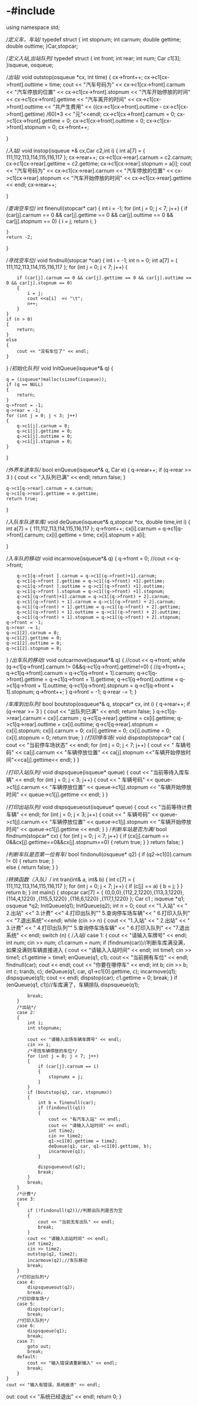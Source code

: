 # -#include<iostream>
using namespace std;

/*定义车，车站*/
typedef struct
{
	int stopnum;
	int carnum;
	double gettime;
	double outtime;
}Car,stopcar;

/*定义入站,出站队列*/
typedef struct
{
	int front;
	int rear;
	int num;
	Car c1[3];
}isqueue, osqueue;

/*出站*/
void outstop(osqueue  *cx, int time)
{
	cx->front++;
	cx->c1[cx->front].outtime = time;
	cout << "汽车号码为" << cx->c1[cx->front].carnum
		<< "汽车停放的位置" << cx->c1[cx->front].stopnum
		<< "汽车开始停放的时间" << cx->c1[cx->front].gettime
		<< "汽车离开的时间" << cx->c1[cx->front].outtime
		<< "共产生费用" << ((cx->c1[cx->front].outtime - cx->c1[cx->front].gettime) /60)*3 << "元"<<endl;
	cx->c1[cx->front].carnum = 0;
	cx->c1[cx->front].gettime = 0;
	cx->c1[cx->front].outtime = 0;
	cx->c1[cx->front].stopnum = 0;
	cx->front++;
	
}

/*入站*/
void instop(isqueue *& cx,Car c2,int i)
{
	int a[7] = { 111,112,113,114,115,116,117 };
	cx->rear++;
	cx->c1[cx->rear].carnum = c2.carnum;
	cx->c1[cx->rear].gettime = c2.gettime;
	cx->c1[cx->rear].stopnum = a[i];
	cout << "汽车号码为" << cx->c1[cx->rear].carnum
		<< "汽车停放的位置" << cx->c1[cx->rear].stopnum
		<< "汽车开始停放的时间" << cx->c1[cx->rear].gettime << endl;
	cx->rear++;

}


/*查询空车位*/
int finenull(stopcar* car)
{
	int i = -1;
	for (int j = 0; j < 7; j++)
	{
		if (car[j].carnum == 0 && car[j].gettime == 0 && car[j].outtime == 0 && car[j].stopnum == 0)
		{
			i = j;
			return i;
		}

	}
	return -2;
}

/*寻找空车位*/
void findnull(stopcar *car)
{
	int i = -1;
	int n = 0;
	int a[7] = { 111,112,113,114,115,116,117 };
	for (int j = 0; j < 7; j++)
	{
		
		if (car[j].carnum == 0 && car[j].gettime == 0 && car[j].outtime == 0 && car[j].stopnum == 0)
		{
			i = j;
			cout <<a[i]  << "\t";
			n++;
		}
	}
	if (n > 0)
	{
		return;
	}
	else
	{
		cout << "没有车位了" << endl;
	}

	
}
/*初始化队列*/
void InitQueue(isqueue*& q)
{
	
	q = (isqueue*)malloc(sizeof(isqueue));
	if (q == NULL)
	{
		return;
	}
	q->front = -1;
	q->rear = -1;
	for (int j = 0; j < 3; j++)
	{
		q->c1[j].carnum = 0;
		q->c1[j].gettime = 0;
		q->c1[j].outtime = 0;
		q->c1[j].stopnum = 0;
	}
}

/*外界车进车队*/
bool enQueue(isqueue*& q, Car e)
{
	q->rear++;
	if (q->rear >= 3 )
	{
		cout << "入队列已满" << endl;
		return false;
	}
	
	q->c1[q->rear].carnum = e.carnum;
	q->c1[q->rear].gettime = e.gettime;
	return true;
}

/*入队车队进车库*/
void deQueue(isqueue*& q,stopcar *cx, double time,int i)
{
	int a[7] = { 111,112,113,114,115,116,117 };
	q->front++;
	cx[i].carnum = q->c1[q->front].carnum;
	cx[i].gettime = time;
	cx[i].stopnum = a[i];
	
}

/*入车队的移动*/
void incarmove(isqueue*& q)
{
	q->front = 0;
	//cout << q->front;
	
		
		q->c1[q->front ].carnum = q->c1[(q->front)+1].carnum;
		q->c1[q->front ].gettime = q->c1[(q->front) +1].gettime;
		q->c1[q->front ].outtime = q->c1[(q->front) +1].outtime;
		q->c1[q->front ].stopnum = q->c1[(q->front) +1].stopnum;
		q->c1[(q->front)+1].carnum = q->c1[(q->front) + 2].carnum;
		q->c1[(q->front) + 1].carnum = q->c1[(q->front) + 2].carnum;
		q->c1[(q->front) + 1].gettime = q->c1[(q->front) + 2].gettime;
		q->c1[(q->front) + 1].outtime = q->c1[(q->front) + 2].outtime;
		q->c1[(q->front) + 1].stopnum = q->c1[(q->front) + 2].stopnum;
	q->front = -1;
	q->rear -= 1;
	q->c1[2].carnum = 0;
	q->c1[2].gettime = 0;
	q->c1[2].outtime = 0;
	q->c1[2].stopnum = 0;
}
/*出车队的移动*/
void outcarmove(isqueue*& q)
{
	//cout << q->front;
	while (q->c1[q->front].carnum != 0&&q->c1[q->front].gettime!=0)
	{
		//q->front++;
		q->c1[q->front].carnum = q->c1[q->front + 1].carnum;
		q->c1[q->front].gettime = q->c1[q->front + 1].gettime;
		q->c1[q->front].outtime = q->c1[q->front + 1].outtime;
		q->c1[q->front].stopnum = q->c1[q->front + 1].stopnum;
		q->front++;
	}
	q->front = -1;
	q->rear -= 1;
}


/*车库到出队列*/
bool boutstop(osqueue*& q, stopcar* cx, int i)
{
	q->rear++;
	if (q->rear >= 3 )
	{
		cout << "出队列已满" << endl;
		return false;
	}
	q->c1[q->rear].carnum = cx[i].carnum ;
	q->c1[q->rear].gettime = cx[i].gettime;
	q->c1[q->rear].outtime = cx[i].outtime;
	q->c1[q->rear].stopnum = cx[i].stopnum;
	cx[i].carnum = 0;
	cx[i].gettime = 0;
	cx[i].outtime = 0;
	cx[i].stopnum = 0;
	return true;
}
/*打印停车场*/
void dispstop(stopcar* ca)
{
	cout << "当前停车场状态" << endl;
	for (int j = 0; j < 7; j++)
	{
		cout << " 车辆号码" << ca[j].carnum << "车辆停放位置" << ca[j].stopnum <<"车辆开始停放时间"<<ca[j].gettime<< endl;
	}
}

/*打印入站队列*/
void dispsqueue(isqueue* queue)
{
	cout << "当前等待入库车辆" << endl;
	for (int j = 0; j < 3; j++)
	{
		cout << " 车辆号码" << queue->c1[j].carnum << "车辆停放位置" << queue->c1[j].stopnum << "车辆开始停放时间" << queue->c1[j].gettime << endl;
	}
}

/*打印出站队列*/
void dispsqueueout(isqueue* queue)
{
	cout << "当前等待计费车辆" << endl;
	for (int j = 0; j < 3; j++)
	{
		cout << " 车辆号码" << queue->c1[j].carnum << "车辆停放位置" << queue->c1[j].stopnum << "车辆开始停放时间" << queue->c1[j].gettime << endl;
	}
}
/*判断车站是否为满*/
bool findnum(stopcar* cx)
{
	for (int j = 0; j < 7; j++)
	{
		if (cx[j].carnum == 0&&cx[j].gettime==0&&cx[j].stopnum==0)
		{
			return true;
		}
	}
	return false;
}

/*判断车队是否第一位有车*/
bool findonull(osqueue* q2)
{
	if (q2->c1[0].carnum != 0)
	{
		return true;
	}	
	else
	{
		return false;
	}
}

/*转换函数（入队）*/
int tran(int& a, int& b)
{
	int c[7] = { 111,112,113,114,115,116,117 };
	for (int j = 0; j < 7; j++)
	{
		if (c[j] == a)
		{
			b = j;
		}
	}
	return b;
}
int main()
{
	stopcar car[7] = { {0,0,0},{112,2,1220},{113,3,1220},{114,4,1220} ,{115,5,1220} ,{116,6,1220} ,{117,1,1220} };
	Car c1 ;
	isqueue *q1;
	osqueue *q2;
	InitQueue(q1);
	InitQueue(q2);
	int n = 0;
	cout << "1.入站" << " 2.出站"  <<" 3.计费" <<" 4.打印出队列"" 5.查询停车场车辆"<< " 6.打印入队列"<< "7.退出系统"<<endl;
	while (cin >> n)
	{
	cout << "1.入站" << " 2.出站" << " 3.计费" << " 4.打印出队列"" 5.查询停车场车辆" << " 6.打印入队列" << "7.退出系统" << endl;
		switch (n)
		{
		/*入站*/
		case 1:
		{
			cout << "请输入车牌号" << endl;
			int num;
			cin >> num;
			c1.carnum = num;
			if (findnum(car))//判断车库满没满，如果没满则车辆直接进入
			{
				cout << "请输入入站时间" << endl;
				int time1;
				cin >> time1;
				c1.gettime = time1;
				enQueue(q1, c1);
				cout << "当前拥有车位" << endl;
				findnull(car);
				cout << endl;
				cout << "你要在哪停车" << endl;
				int b;
				cin >> b;
				int c;
				tran(b, c);
				deQueue(q1, car, q1->c1[0].gettime, c);
				incarmove(q1);
				dispsqueue(q1);
				cout << endl;
				dispstop(car);
				c1.gettime = 0;
				break;
			}
			if (enQueue(q1, c1))//车库满了，车辆排队
				dispsqueue(q1);


			break;
		}
		/*出站*/
		case 2:
		{
			int i;
			int stopnumx;

			cout << "请输入出场车辆车牌号" << endl;
			cin >> i;
			/*寻找车辆停放的车位*/
			for (int j = 0; j < 7; j++)
			{
				if (car[j].carnum == i)
				{
					stopnumx = j;
				}
			}
			if (boutstop(q2, car, stopnumx))
			{
				int b = finenull(car);
				if (findonull(q1))
				{
					cout << "有汽车入站" << endl;
					cout << "请输入入站时间" << endl;
					int time2;
					cin >> time2;
					q1->c1[0].gettime = time2;
					deQueue(q1, car, q1->c1[0].gettime, b);
					incarmove(q1);
				}

				dispsqueueout(q2);
				break;
			}
			break;
		}
		/*计费*/
		case 3:
		{
			if (!findonull(q2))//判断出队列是否为空
			{
				cout << "当前无车出队" << endl;
				break;
			}
			cout << "请输入出站时间" << endl;
			int time2;
			cin >> time2;
			outstop(q2, time2);
			incarmove(q2);//车队移动
			break;
		}
		/*打印出队列*/
		case 4:
			dispsqueueout(q2);
			break;
		/*打印停车场*/
		case 5:
			dispstop(car);
			break;
		/*打印入队列*/
		case 6:
			dispsqueue(q1);
			break;
		case 7:
			goto out;
			break;
		default:
			cout << "输入错误请重新输入" << endl;
			break;
		}
	}
	cout << "输入有错误，系统崩溃" << endl;
out:
	cout << "系统已经退出" << endl;
	return 0;
}
